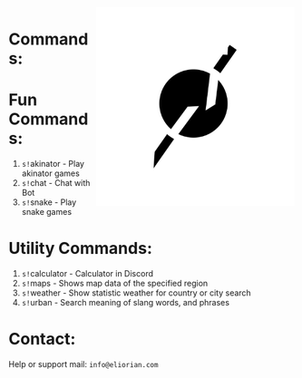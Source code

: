 <img align="right" alt="Eliorian" width="350" src="./data/logo/logo.png">

# Commands:

# Fun Commands:
1. `s!`akinator - Play akinator games
2. `s!`chat - Chat with Bot
3. `s!`snake - Play snake games

# Utility Commands:
1. `s!`calculator - Calculator in Discord
2. `s!`maps - Shows map data of the specified region
3. `s!`weather - Show statistic weather for country or city search
4. `s!`urban - Search meaning of slang words, and phrases

# Contact:
Help or support mail: `info@eliorian.com`
